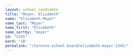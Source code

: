 ```yaml
---
layout: school_candidate
title: "Moyer, Elizabeth"
name: "Elizabeth Moyer"
name_last: "Moyer"
name_first: "Elizabeth"
name_sortby: "moyer"
id: "2245"
ward: "18"
permalink: "/toronto-school-board/elizabeth-moyer-2245/"
---
```

